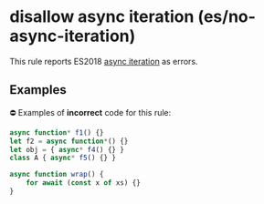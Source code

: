 # disallow async iteration (es/no-async-iteration)

This rule reports ES2018 [async iteration](https://github.com/tc39/proposal-async-iteration#readme) as errors.

## Examples

⛔ Examples of **incorrect** code for this rule:

```js
async function* f1() {}
let f2 = async function*() {}
let obj = { async* f4() {} }
class A { async* f5() {} }

async function wrap() {
    for await (const x of xs) {}
}
```
